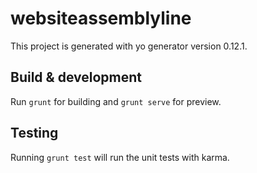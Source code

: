 # websiteassemblyline

This project is generated with yo generator
version 0.12.1.

## Build & development

Run `grunt` for building and `grunt serve` for preview.

## Testing

Running `grunt test` will run the unit tests with karma.
